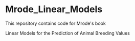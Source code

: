 # Mrode_Linear_Models

This repository contains code for Mrode's book

Linear Models for the Prediction of Animal Breeding Values


